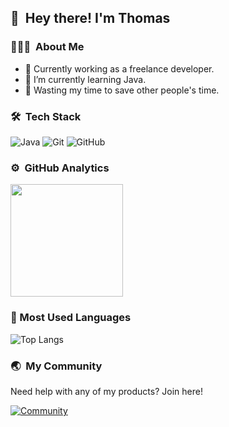 ## 👋 &nbsp;Hey there! I'm Thomas

### 👨🏻‍💻 &nbsp;About Me

- 💪 Currently working as a freelance developer.
- 🌱 I’m currently learning Java.
- 🎯 Wasting my time to save other people's time.

### 🛠 &nbsp;Tech Stack

![Java](https://img.shields.io/badge/Java-ED8B00?style=for-the-badge&logo=java&logoColor=white)
![Git](https://img.shields.io/badge/Git-F05032?style=for-the-badge&logo=git&logoColor=white)
![GitHub](https://img.shields.io/badge/GitHub-100000?style=for-the-badge&logo=github&logoColor=white)

### ⚙️ &nbsp;GitHub Analytics

<p>
  <a href="https://github.com/Trichtern">
    <img height="180em" src="https://github-readme-stats-eight-theta.vercel.app/api?username=Trichtern&show_icons=true&&title_color=FFFFFF&icon_color=FFFFFF&text_color=FFFFFF&bg_color=0D1117&count_private=true"/>
  </a>
</p>

### 💬 Most Used Languages
![Top Langs](https://github-readme-stats.vercel.app/api/top-langs/?username=Trichtern&layout=compact&title_color=FFFFFF&icon_color=FFFFFF&text_color=FFFFFF&bg_color=0D1117&count_private=true)

### 🌏 &nbsp;My Community

Need help with any of my products? Join here!

[![Community](https://discordapp.com/api/guilds/419460301403193344/widget.png?style=banner2)](https://einTosti.com/discord)
